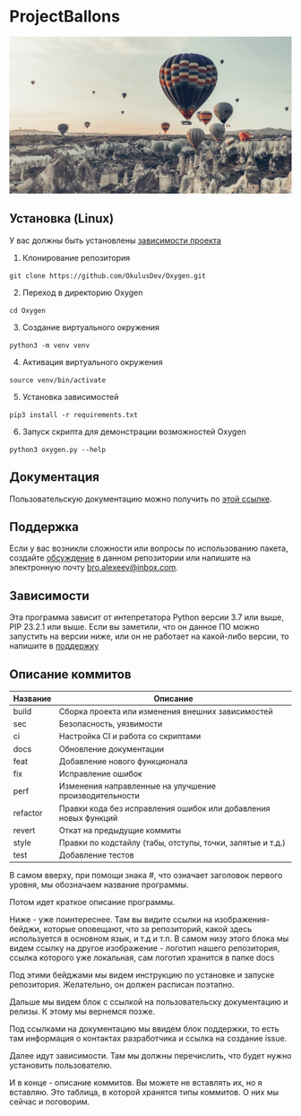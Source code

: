 # ProjectBallons


![Logotype](./docs/img/header-background.jpg)

<!--Установка-->
## Установка (Linux)
У вас должны быть установлены [зависимости проекта](https://github.com/OkulusDev/Oxygen#зависимости)

1. Клонирование репозитория 

```git clone https://github.com/OkulusDev/Oxygen.git```

2. Переход в директорию Oxygen

```cd Oxygen```

3. Создание виртуального окружения

```python3 -m venv venv```

4. Активация виртуального окружения

```source venv/bin/activate```

5. Установка зависимостей

```pip3 install -r requirements.txt```

6. Запуск скрипта для демонстрации возможностей Oxygen

```python3 oxygen.py --help```

<!--Пользовательская документация-->
## Документация
Пользовательскую документацию можно получить по [этой ссылке](./docs/ru/index.md).

[Релизы программы]: https://github.com/OkulusDev/Oxygen/releases

<!--Поддержка-->
## Поддержка
Если у вас возникли сложности или вопросы по использованию пакета, создайте 
[обсуждение](https://github.com/OkulusDev/Oxygen/issues/new/choose) в данном репозитории или напишите на электронную почту <bro.alexeev@inbox.com>.

<!--зависимости-->
## Зависимости
Эта программа зависит от интепретатора Python версии 3.7 или выше, PIP 23.2.1 или выше. Если вы заметили, что он данное ПО можно запустить на версии ниже, или он не работает на какой-либо версии, то напишите в [поддержку](https://github.com/OkulusDev/Oxygen#поддержка)

<!--описание коммитов-->
## Описание коммитов
| Название | Описание                                                        |
|----------|-----------------------------------------------------------------|
| build	   | Сборка проекта или изменения внешних зависимостей               |
| sec      | Безопасность, уязвимости                                        |
| ci       | Настройка CI и работа со скриптами                              |
| docs	   | Обновление документации                                         |
| feat	   | Добавление нового функционала                                   |
| fix	   | Исправление ошибок                                              |
| perf	   | Изменения направленные на улучшение производительности          |
| refactor | Правки кода без исправления ошибок или добавления новых функций |
| revert   | Откат на предыдущие коммиты                                     |
| style	   | Правки по кодстайлу (табы, отступы, точки, запятые и т.д.)      |
| test	   | Добавление тестов                                               |
В самом вверху, при помощи знака #, что означает заголовок первого уровня, мы обозначаем название программы.

Потом идет краткое описание программы.

Ниже - уже поинтереснее. Там вы видите ссылки на изображения-бейджи, которые оповещают, что за репозиторий, какой здесь используется в основном язык, и т.д и т.п. В самом низу этого блока мы видем ссылку на другое изображение - логотип нашего репозитория, ссылка которого уже локальная, сам логотип хранится в папке docs

Под этими бейджами мы видем инструкцию по установке и запуске репозитория. Желательно, он должен расписан поэтапно.

Дальше мы видем блок с ссылкой на пользовательску документацию и релизы. К этому мы вернемся позже.

Под ссылками на документацию мы ввидем блок поддержки, то есть там информация о контактах разработчика и ссылка на создание issue.

Далее идут зависимости. Там мы должны перечислить, что будет нужно установить пользователю.

И в конце - описание коммитов. Вы можете не вставлять их, но я вставляю. Это таблица, в которой хранятся типы коммитов. О них мы сейчас и поговорим.
